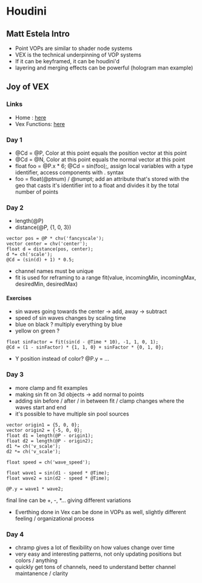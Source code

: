 # Houdini

## Matt Estela Intro

- Point VOPs are similar to shader node systems
- VEX is the technical underpinning of VOP systems
- If it can be keyframed, it can be houdini'd
- layering and merging effects can be powerful (hologram man example)

## Joy of VEX

### Links
- Home : [here](https://www.tokeru.com/cgwiki/JoyOfVex.html)
- Vex Functions: [here](https://www.sidefx.com/docs/houdini/vex/functions/index.html)

### Day 1
- @Cd = @P, Color at this point equals the position vector at this point
- @Cd = @N, Color at this point equals the normal vector at this point
- float foo = @P.x * 6; @Cd = sin(foo);, assign local variables with a type identifier, access components with . syntax
- foo = float(@ptnum) / @numpt; add an attribute that's stored with the geo that casts it's identifier int to a float and divides it by the total number of points

### Day 2

- length(@P)
- distance(@P, {1, 0, 3})

```
vector pos = @P * chv('fancyscale');
vector center = chv('center');
float d = distance(pos, center);
d *= ch('scale');
@Cd = (sin(d) + 1) * 0.5;
```
- channel names must be unique
- fit is used for reframing to a range fit(value, incomingMin, incomingMax, desiredMin, desiredMax)

#### Exercises
- sin waves going towards the center -> add, away -> subtract
- speed of sin waves changes by scaling time
- blue on black ? multiply everything by blue
- yellow on green ? 
```
float sinFactor = fit(sin(d - @Time * 10), -1, 1, 0, 1);
@Cd = (1 - sinFactor) * {1, 1, 0} + sinFactor * {0, 1, 0};
```
- Y position instead of color? @P.y = ...

### Day 3

- more clamp and fit examples
- making sin fit on 3d objects -> add normal to points
- adding sin before / after / in between fit / clamp changes where the waves start and end
- it's possible to have multiple sin pool sources

```
vector origin1 = {5, 0, 0};
vector origin2 = {-5, 0, 0};
float d1 = length(@P - origin1);
float d2 = length(@P - origin2);
d1 *= ch('v_scale');
d2 *= ch('v_scale');

float speed = ch('wave_speed');

float wave1 = sin(d1 - speed * @Time);
float wave2 = sin(d2 - speed * @Time);

@P.y = wave1 * wave2;
```

final line can be +, -, *... giving different variations

- Everthing done in Vex can be done in VOPs as well, slightly different feeling / organizational process


### Day 4

- chramp gives a lot of flexibility on how values change over time
- very easy and interesting patterns, not only updating positions but colors / anything
- quickly get tons of channels, need to understand better channel maintanence / clarity